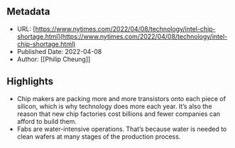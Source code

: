 ## Metadata
* URL: [https://www.nytimes.com/2022/04/08/technology/intel-chip-shortage.html](https://www.nytimes.com/2022/04/08/technology/intel-chip-shortage.html)
* Published Date: 2022-04-08
* Author: [[Philip Cheung]]

## Highlights
* Chip makers are packing more and more transistors onto each piece of silicon, which is why technology does more each year. It’s also the reason that new chip factories cost billions and fewer companies can afford to build them.
* Fabs are water-intensive operations. That’s because water is needed to clean wafers at many stages of the production process.